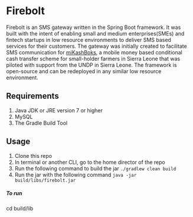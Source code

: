 # Firebolt
Firebolt is an SMS gateway written in the Spring Boot framework. It was built with the intent of enabling small and medium enterprises(SMEs) and fintech startups in low resource environments to deliver SMS based services for their customers. The gateway was initially created to facilitate SMS communication for [miKashBoks](https://mikashboks.com/), a mobile money based conditional cash transfer scheme for small-holder farmers in Sierra Leone that was piloted with support from the UNDP in Sierra Leone. The framework is open-source and can be redeployed in  any similar low resource environment.  

## Requirements
1. Java JDK or JRE version 7 or higher
2. MySQL 
3. The Gradle Build Tool 

## Usage
1. Clone this repo
2. In terminal or another CLI, go to the home director of the repo
3. Run the following command to build the jar
  `./gradlew clean build` 
4. Run the jar with the following command 
`java -jar build/libs/firebolt.jar`
##### To run 
  cd build/lib
  
